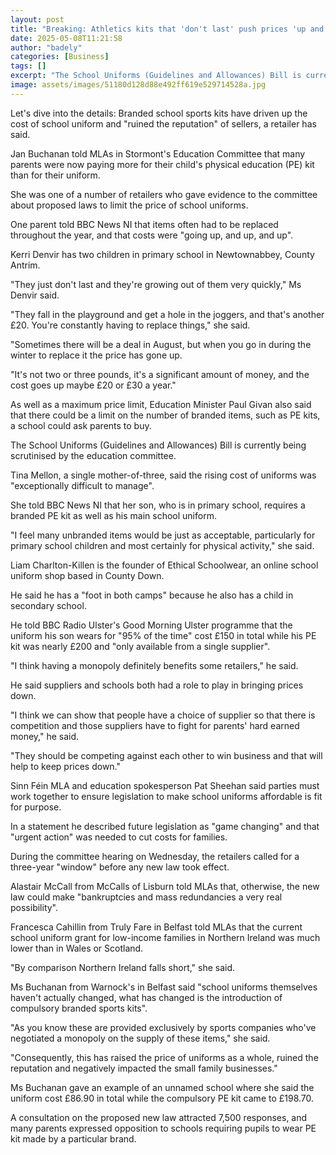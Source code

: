 ```yaml
---
layout: post
title: "Breaking: Athletics kits that 'don't last' push prices 'up and up and up'"
date: 2025-05-08T11:21:58
author: "badely"
categories: [Business]
tags: []
excerpt: "The School Uniforms (Guidelines and Allowances) Bill is currently being scrutinised by MLAs on Stormont's Education Committee."
image: assets/images/51180d128d88e492ff619e529714528a.jpg
---
```


Let's dive into the details: Branded school sports kits have driven up the cost of school uniform and "ruined the reputation" of sellers, a retailer has said.

Jan Buchanan told MLAs in Stormont's Education Committee that many parents were now paying more for their child's physical education (PE) kit than for their uniform.

She was one of a number of retailers who gave evidence to the committee about proposed laws to limit the price of school uniforms.

One parent told BBC News NI that items often had to be replaced throughout the year, and that costs were "going up, and up, and up". 

Kerri Denvir has two children in primary school in Newtownabbey, County Antrim.

"They just don't last and they're growing out of them very quickly," Ms Denvir said. 

"They fall in the playground and get a hole in the joggers, and that's another £20. You're constantly having to replace things," she said. 

"Sometimes there will be a deal in August, but when you go in during the winter to replace it the price has gone up.

"It's not two or three pounds, it's a significant amount of money, and the cost goes up maybe £20 or £30 a year." 

As well as a maximum price limit, Education Minister Paul Givan also said that there could be a limit on the number of branded items, such as PE kits, a school could ask parents to buy.

The School Uniforms (Guidelines and Allowances) Bill is currently being scrutinised by the education committee. 

Tina Mellon, a single mother-of-three, said the rising cost of uniforms was "exceptionally difficult to manage".

She told BBC News NI that her son, who is in primary school, requires a branded PE kit as well as his main school uniform. 

"I feel many unbranded items would be just as acceptable, particularly for primary school children and most certainly for physical activity," she said.

Liam Charlton-Killen is the founder of Ethical Schoolwear, an online school uniform shop based in County Down.

He said he has a "foot in both camps" because he also has a child in secondary school.

He told BBC Radio Ulster's Good Morning Ulster programme that the uniform his son wears for "95% of the time" cost £150 in total while his PE kit was nearly £200 and "only available from a single supplier". 

"I think having a monopoly definitely benefits some retailers," he said.

He said suppliers and schools both had a role to play in bringing prices down.

"I think we can show that people have a choice of supplier so that there is competition and those suppliers have to fight for parents' hard earned money," he said.

"They should be competing against each other to win business and that will help to keep prices down."

Sinn Féin MLA and education spokesperson Pat Sheehan said parties must work together to ensure legislation to make school uniforms affordable is fit for purpose.

In a statement he described future legislation as "game changing" and that "urgent action" was needed to cut costs for families. 

During the committee hearing on Wednesday, the retailers called for a three-year "window" before any new law took effect.

Alastair McCall from McCalls of Lisburn told MLAs that, otherwise, the new law could make "bankruptcies and mass redundancies a very real possibility".

Francesca Cahillin from Truly Fare in Belfast told MLAs that the current school uniform grant for low-income families in Northern Ireland was much lower than in Wales or Scotland.

"By comparison Northern Ireland falls short," she said.

Ms Buchanan from Warnock's in Belfast said "school uniforms themselves haven't actually changed, what has changed is the introduction of compulsory branded sports kits".

"As you know these are provided exclusively by sports companies who've negotiated a monopoly on the supply of these items," she said.

"Consequently, this has raised the price of uniforms as a whole, ruined the reputation and negatively impacted the small family businesses."

Ms Buchanan gave an example of an unnamed school where she said the uniform cost £86.90 in total while the compulsory PE kit came to £198.70.

A consultation on the proposed new law attracted 7,500 responses, and many parents expressed opposition to schools requiring pupils to wear PE kit made by a particular brand.

